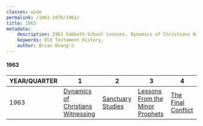 ```yaml
---
classes: wide
permalink: /1961-1970/1963/
title: 1963
metadata:
    description: 1963 Sabbath School Lessons, Dynamics of Christians Witnessing, Sanctuary Studies, Lessons From the Minor Prophets, The Final Conflict
    keywords: Old Testament History,
    author: Brian Onang'o
---
```


#### 1963

YEAR/QUARTER |   1  | 2| 3| 4
-------------|------------|---|--|---
1963   |  [Dynamics of Christians Witnessing](/1961-1970/1963/quarter1) | [Sanctuary Studies](/1961-1970/1963/quarter2) | [Lessons From the Minor Prophets](/1961-1970/1963/quarter3) | [The Final Conflict](/1961-1970/1963/quarter4) |
 